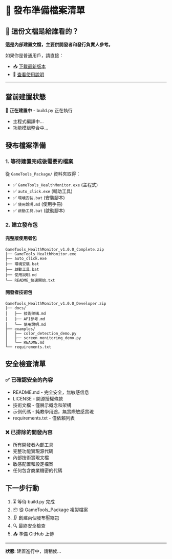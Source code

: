 # 🚀 發布準備檔案清單

## 📖 這份文檔是給誰看的？

**這是內部建置文檔，主要供開發者和發行負責人參考。**

如果你是普通用戶，請直接：
- 📥 [下載最新版本](../releases/latest)
- 📖 [查看使用說明](../docs/使用說明.md)

---

## 當前建置狀態

🔄 **正在建置中** - build.py 正在執行
- 主程式編譯中...
- 功能模組整合中...

## 發布檔案準備

### 1. 等待建置完成後需要的檔案

從 `GameTools_Package/` 資料夾取得：
- ✅ `GameTools_HealthMonitor.exe` (主程式)
- ✅ `auto_click.exe` (輔助工具)
- ✅ `環境安裝.bat` (安裝腳本)
- ✅ `使用說明.md` (使用手冊)
- ✅ `啟動工具.bat` (啟動腳本)

### 2. 建立發布包

#### 完整版使用者包
```
GameTools_HealthMonitor_v1.0.0_Complete.zip
├── GameTools_HealthMonitor.exe
├── auto_click.exe
├── 環境安裝.bat
├── 啟動工具.bat
├── 使用說明.md
└── README_快速開始.txt
```

#### 開發者技術包
```
GameTools_HealthMonitor_v1.0.0_Developer.zip
├── docs/
│   ├── 技術架構.md
│   ├── API參考.md
│   └── 使用說明.md
├── examples/
│   ├── color_detection_demo.py
│   ├── screen_monitoring_demo.py
│   └── README.md
└── requirements.txt
```

## 安全檢查清單

### ✅ 已確認安全的內容
- README.md - 完全安全，無敏感信息
- LICENSE - 開源授權條款
- 技術文檔 - 僅展示概念和架構
- 示例代碼 - 純教學用途，無實際敏感實現
- requirements.txt - 僅依賴列表

### ❌ 已排除的開發內容
- 所有開發者內部工具
- 完整功能實現源代碼
- 內部技術實現文檔
- 敏感配置和設定檔案
- 任何包含商業機密的代碼

## 下一步行動

1. ⏳ 等待 build.py 完成
2. 📦 從 GameTools_Package 複製檔案
3. 🗜️ 創建兩個發布壓縮包
4. 🔍 最終安全檢查
5. 📤 準備 GitHub 上傳

---
**狀態**: 建置進行中，請稍候...